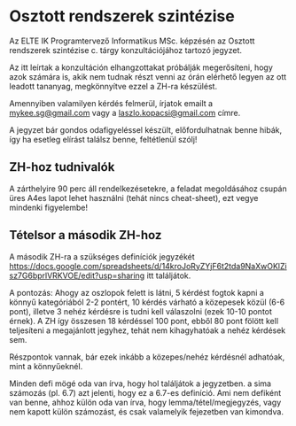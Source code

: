 # Osztott rendszerek szintézise
Az ELTE IK Programtervező Informatikus MSc. képzésén az Osztott rendszerek szintézise c. tárgy konzultációjához tartozó jegyzet.

Az itt leírtak a konzultáción elhangzottakat próbálják megerősíteni, hogy azok számára is, akik nem tudnak részt venni az órán elérhető legyen az ott leadott tananyag, megkönnyítve ezzel a ZH-ra készülést.

Amennyiben valamilyen kérdés felmerül, írjatok emailt a mykee.sg@gmail.com vagy a laszlo.kopacsi@gmail.com címre.

A jegyzet bár gondos odafigyeléssel készült, előfordulhatnak benne hibák, így ha esetleg elírást találsz benne, feltétlenül szólj!

## ZH-hoz tudnivalók
A zárthelyire 90 perc áll rendelkezésetekre, a feladat megoldásához csupán üres A4es lapot lehet használni (tehát nincs cheat-sheet), ezt vegye mindenki figyelembe!

## Tételsor a második ZH-hoz
A második ZH-ra a szükséges definíciók jegyzékét https://docs.google.com/spreadsheets/d/14kroJoRyZYjF6t2tda9NaXwOKlZisz7G6bprlVRKVOE/edit?usp=sharing itt találjátok.

A pontozás:
Ahogy az oszlopok felett is látni, 5 kérdést fogtok kapni a könnyű kategóriából 2-2 pontért, 10 kérdés várható a közepesek közül (6-6 pont), illetve 3 nehéz kérdésre is tudni kell válaszolni (ezek 10-10 pontot érnek).
A ZH így összesen 18 kérdéssel 100 pont, ebből 80 pont fölött kell teljesíteni a megajánlott jegyhez, tehát nem kihagyhatóak a nehéz kérdések sem.

Részpontok vannak, bár ezek inkább a közepes/nehéz kérdésnél adhatóak, mint a könnyűeknél.

Minden defi mögé oda van írva, hogy hol találjátok a jegyzetben. a sima számozás (pl. 6.7) azt jelenti, hogy ez a 6.7-es definíció. Ami nem defiként van benne, ahhoz külön oda van írva, hogy lemma/tétel/megjegyzés, vagy nem kapott külön számozást, és csak valamelyik fejezetben van kimondva.
